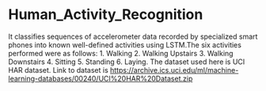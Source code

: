 # Human_Activity_Recognition
It classifies sequences of accelerometer data recorded by specialized smart phones into known well-defined activities using LSTM.The six activities performed were as follows:
    1. Walking
    2. Walking Upstairs
    3. Walking Downstairs
    4. Sitting
    5. Standing
    6. Laying. The dataset used here is UCI HAR dataset. Link to dataset is https://archive.ics.uci.edu/ml/machine-learning-databases/00240/UCI%20HAR%20Dataset.zip
